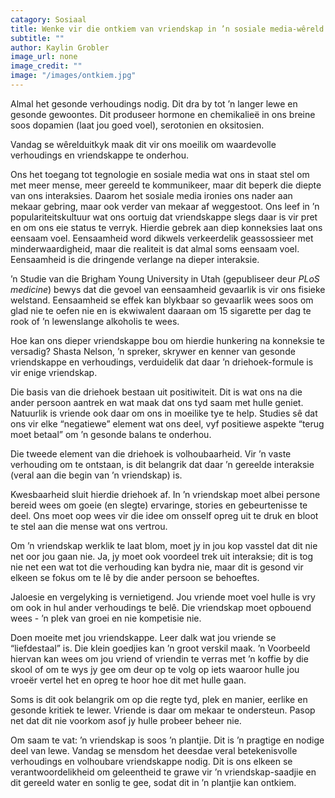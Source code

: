 ```yaml
---
catagory: Sosiaal
title: Wenke vir die ontkiem van vriendskap in ’n sosiale media-wêreld
subtitle: ""
author: Kaylin Grobler
image_url: none
image_credit: ""
image: "/images/ontkiem.jpg"
---
```


Almal het gesonde verhoudings nodig. Dit dra by tot ’n langer lewe en gesonde gewoontes. Dit produseer hormone en chemikalieë in ons breine soos dopamien (laat jou goed voel), serotonien en oksitosien.

Vandag se wêrelduitkyk maak dit vir ons moeilik om waardevolle verhoudings en vriendskappe te onderhou.

Ons het toegang tot tegnologie en sosiale media wat ons in staat stel om met meer mense, meer gereeld te kommunikeer, maar dit beperk die diepte van ons interaksies. Daarom het sosiale media ironies ons nader aan mekaar gebring, maar ook verder van mekaar af weggestoot. Ons leef in ’n populariteitskultuur wat ons oortuig dat vriendskappe slegs daar is vir pret en om ons eie status te verryk. Hierdie gebrek aan diep konneksies laat ons eensaam voel. Eensaamheid word dikwels verkeerdelik geassossieer met minderwaardigheid, maar die realiteit is dat almal soms eensaam voel. Eensaamheid is die dringende verlange na dieper interaksie.

’n Studie van die Brigham Young University in Utah (gepubliseer deur _PLoS medicine_) bewys dat die gevoel van eensaamheid gevaarlik is vir ons fisieke welstand. Eensaamheid se effek kan blykbaar so gevaarlik wees soos om glad nie te oefen nie en is ekwiwalent daaraan om 15 sigarette per dag te rook of ’n lewenslange alkoholis te wees.

Hoe kan ons dieper vriendskappe bou om hierdie hunkering na konneksie te versadig? Shasta Nelson, ’n spreker, skrywer en kenner van gesonde vriendskappe en verhoudings, verduidelik dat daar ’n driehoek-formule is vir enige vriendskap.

Die basis van die driehoek bestaan uit positiwiteit. Dit is wat ons na die ander persoon aantrek en wat maak dat ons tyd saam met hulle geniet. Natuurlik is vriende ook daar om ons in moeilike tye te help. Studies sê dat ons vir elke “negatiewe” element wat ons deel, vyf positiewe aspekte “terug moet betaal” om ’n gesonde balans te onderhou.

Die tweede element van die driehoek is volhoubaarheid. Vir ’n vaste verhouding om te ontstaan, is dit belangrik dat daar ’n gereelde interaksie (veral aan die begin van ’n vriendskap) is.

Kwesbaarheid sluit hierdie driehoek af. In ’n vriendskap moet albei persone bereid wees om goeie (en slegte) ervaringe, stories en gebeurtenisse te deel. Ons moet oop wees vir die idee om onsself opreg uit te druk en bloot te stel aan die mense wat ons vertrou.

Om ’n vriendskap werklik te laat blom, moet jy in jou kop vasstel dat dit nie net oor jou gaan nie. Ja, jy moet ook voordeel trek uit interaksie; dit is tog nie net een wat tot die verhouding kan bydra nie, maar dit is gesond vir elkeen se fokus om te lê by die ander persoon se behoeftes.

Jaloesie en vergelyking is vernietigend. Jou vriende moet voel hulle is vry om ook in hul ander verhoudings te belê. Die vriendskap moet opbouend wees - ’n plek van groei en nie kompetisie nie.

Doen moeite met jou vriendskappe. Leer dalk wat jou vriende se “liefdestaal” is. Die klein goedjies kan ’n groot verskil maak. ’n Voorbeeld hiervan kan wees om jou vriend of vriendin te verras met ’n koffie by die skool of om te wys jy gee om deur op te volg op iets waaroor hulle jou vroeër vertel het en opreg te hoor hoe dit met hulle gaan.

Soms is dit ook belangrik om op die regte tyd, plek en manier, eerlike en gesonde kritiek te lewer. Vriende is daar om mekaar te ondersteun. Pasop net dat dit nie voorkom asof jy hulle probeer beheer nie.

Om saam te vat: ’n vriendskap is soos ’n plantjie. Dit is ’n pragtige en nodige deel van lewe. Vandag se mensdom het deesdae veral betekenisvolle verhoudings en volhoubare vriendskappe nodig. Dit is ons elkeen se verantwoordelikheid om geleentheid te grawe vir ’n vriendskap-saadjie en dit gereeld water en sonlig te gee, sodat dit in ’n plantjie kan ontkiem.
